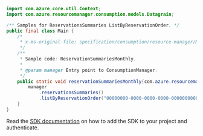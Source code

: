 ```java
import com.azure.core.util.Context;
import com.azure.resourcemanager.consumption.models.Datagrain;

/** Samples for ReservationsSummaries ListByReservationOrder. */
public final class Main {
    /*
     * x-ms-original-file: specification/consumption/resource-manager/Microsoft.Consumption/stable/2021-10-01/examples/ReservationSummariesMonthly.json
     */
    /**
     * Sample code: ReservationSummariesMonthly.
     *
     * @param manager Entry point to ConsumptionManager.
     */
    public static void reservationSummariesMonthly(com.azure.resourcemanager.consumption.ConsumptionManager manager) {
        manager
            .reservationsSummaries()
            .listByReservationOrder("00000000-0000-0000-0000-000000000000", Datagrain.MONTHLY, null, Context.NONE);
    }
}
```

Read the [SDK documentation](https://github.com/Azure/azure-sdk-for-java/blob/azure-resourcemanager-consumption_1.0.0-beta.3/sdk/consumption/azure-resourcemanager-consumption/README.md) on how to add the SDK to your project and authenticate.

